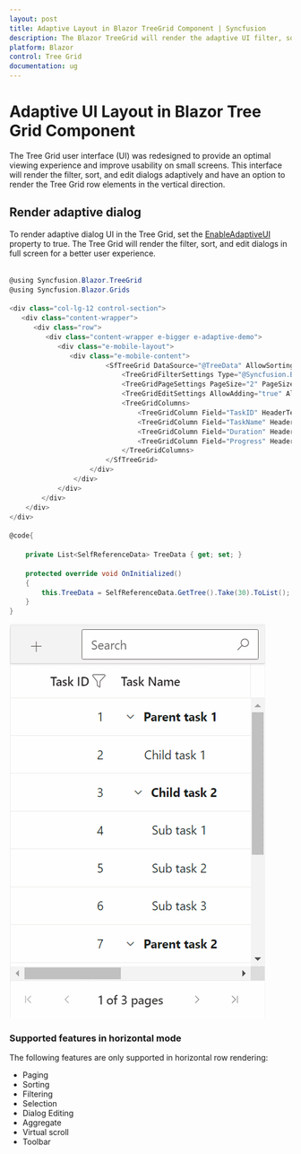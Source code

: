 ```yaml
---
layout: post
title: Adaptive Layout in Blazor TreeGrid Component | Syncfusion
description: The Blazor TreeGrid will render the adaptive UI filter, sort, and edit dialogs in full screen for a better user experience.
platform: Blazor
control: Tree Grid
documentation: ug
---
```


# Adaptive UI Layout in Blazor Tree Grid Component

The Tree Grid user interface (UI) was redesigned to provide an optimal viewing experience and improve usability on small screens. This interface will render the filter, sort, and edit dialogs adaptively and have an option to render the Tree Grid row elements in the vertical direction.

## Render adaptive dialog

To render adaptive dialog UI in the Tree Grid, set the [EnableAdaptiveUI](https://help.syncfusion.com/cr/blazor/Syncfusion.Blazor.TreeGrid.SfTreeGrid-1.html#Syncfusion_Blazor_TreeGrid_SfTreeGrid_1_EnableAdaptiveUI) property to true. The Tree Grid will render the filter, sort, and edit dialogs in full screen for a better user experience.

```csharp

@using Syncfusion.Blazor.TreeGrid
@using Syncfusion.Blazor.Grids

<div class="col-lg-12 control-section">
   <div class="content-wrapper">
      <div class="row">
         <div class="content-wrapper e-bigger e-adaptive-demo">
            <div class="e-mobile-layout">
               <div class="e-mobile-content">
                        <SfTreeGrid DataSource="@TreeData" AllowSorting="true" AllowFiltering="true" IdMapping="TaskID" ParentIdMapping="ParentID" TreeColumnIndex="1" EnableAdaptiveUI="true" Toolbar="@(new List<string>() { "Add", "Edit", "Delete", "Cancel", "Update", "Search" })" Height="100%" Width="100%" AllowPaging="true">
                            <TreeGridFilterSettings Type="@Syncfusion.Blazor.TreeGrid.FilterType.Excel"></TreeGridFilterSettings>
                            <TreeGridPageSettings PageSize="2" PageSizeMode="PageSizeMode.Root" ></TreeGridPageSettings>
                            <TreeGridEditSettings AllowAdding="true" AllowEditing="true" AllowDeleting="true" Mode="Syncfusion.Blazor.TreeGrid.EditMode.Dialog"></TreeGridEditSettings>
                            <TreeGridColumns>
                                <TreeGridColumn Field="TaskID" HeaderText="Task ID" IsPrimaryKey="true" Width="135" ValidationRules="@(new ValidationRules() { Required = true, Number = true })" TextAlign="TextAlign.Right"></TreeGridColumn>
                                <TreeGridColumn Field="TaskName" HeaderText="Task Name" Width="280" ValidationRules="@(new ValidationRules() { Required = true })" TextAlign="TextAlign.Left"></TreeGridColumn>
                                <TreeGridColumn Field="Duration" HeaderText="Duration" Width="140" TextAlign="TextAlign.Right"></TreeGridColumn>
                                <TreeGridColumn Field="Progress" HeaderText="Progress" Width="145" EditType="Syncfusion.Blazor.Grids.EditType.DropDownEdit"></TreeGridColumn>
                            </TreeGridColumns>
                        </SfTreeGrid>
                    </div>
                </div>
            </div>
        </div>
    </div>
</div>

@code{

    private List<SelfReferenceData> TreeData { get; set; }

    protected override void OnInitialized()
    {
        this.TreeData = SelfReferenceData.GetTree().Take(30).ToList();
    }
}

```

![Blazor Tree Grid with Adaptive UI](./images/blazor-treegrid-adaptive.gif)

### Supported features in horizontal mode

The following features are only supported in horizontal row rendering:

* Paging
* Sorting
* Filtering
* Selection
* Dialog Editing
* Aggregate
* Virtual scroll
* Toolbar